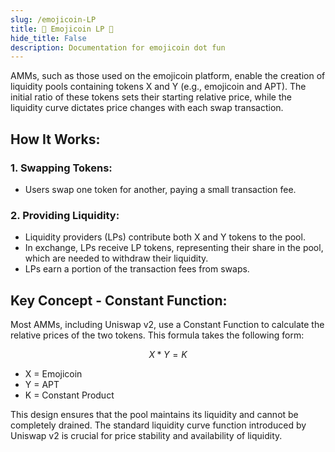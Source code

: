 ```yaml
---
slug: /emojicoin-LP
title: 🍆 Emojicoin LP 🍆
hide_title: False
description: Documentation for emojicoin dot fun
---
```

AMMs, such as those used on the emojicoin platform, enable the creation of liquidity pools containing tokens X and Y (e.g., emojicoin and APT). The initial ratio of these tokens sets their starting relative price, while the liquidity curve dictates price changes with each swap transaction.

## How It Works:
### 1. Swapping Tokens:
- Users swap one token for another, paying a small transaction fee.
### 2. Providing Liquidity:
- Liquidity providers (LPs) contribute both X and Y tokens to the pool.
- In exchange, LPs receive LP tokens, representing their share in the pool, which are needed to withdraw their liquidity.
- LPs earn a portion of the transaction fees from swaps.

## Key Concept - Constant Function:
Most AMMs, including Uniswap v2, use a Constant Function to calculate the relative prices of the two tokens. This formula takes the following form: 

$$
X*Y=K
$$

- X = Emojicoin 
- Y  = APT
- K = Constant Product 

This design ensures that the pool maintains its liquidity and cannot be completely drained. The standard liquidity curve function introduced by Uniswap v2 is crucial for price stability and availability of liquidity.
